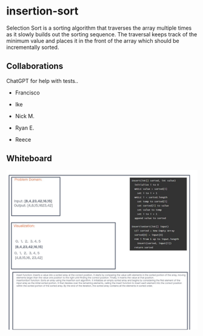 # insertion-sort

Selection Sort is a sorting algorithm that traverses the array multiple times as it slowly builds out the sorting sequence. The traversal keeps track of the minimum value and places it in the front of the array which should be incrementally sorted.

## Collaborations

ChatGPT for help with tests..

- Francisco

- Ike

- Nick M.

- Ryan E.

- Reece

## Whiteboard

![DSA 16](../assets/dsa26.jpg)

